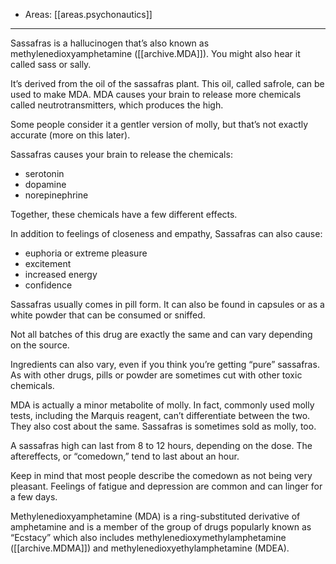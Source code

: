 
- Areas: [[areas.psychonautics]]

---

Sassafras is a hallucinogen that’s also known as methylenedioxyamphetamine ([[archive.MDA]]). You might also hear it called sass or sally.

It’s derived from the oil of the sassafras plant. This oil, called safrole, can be used to make MDA. MDA causes your brain to release more chemicals called neutrotransmitters, which produces the high.

Some people consider it a gentler version of molly, but that’s not exactly accurate (more on this later).

Sassafras causes your brain to release the chemicals:

- serotonin
- dopamine
- norepinephrine

Together, these chemicals have a few different effects.

In addition to feelings of closeness and empathy, Sassafras can also cause:

- euphoria or extreme pleasure
- excitement
- increased energy
- confidence

Sassafras usually comes in pill form. It can also be found in capsules or as a white powder that can be consumed or sniffed.

Not all batches of this drug are exactly the same and can vary depending on the source.

Ingredients can also vary, even if you think you’re getting “pure” sassafras. As with other drugs, pills or powder are sometimes cut with other toxic chemicals.

MDA is actually a minor metabolite of molly. In fact, commonly used molly tests, including the Marquis reagent, can’t differentiate between the two. They also cost about the same. Sassafras is sometimes sold as molly, too.

A sassafras high can last from 8 to 12 hours, depending on the dose. The aftereffects, or “comedown,” tend to last about an hour.

Keep in mind that most people describe the comedown as not being very pleasant. Feelings of fatigue and depression are common and can linger for a few days.

Methylenedioxyamphetamine (MDA) is a ring-substituted derivative of amphetamine and is a member of the group of drugs popularly known as “Ecstacy” which also includes methylenedioxymethylamphetamine ([[archive.MDMA]]) and methylenedioxyethylamphetamine (MDEA).
